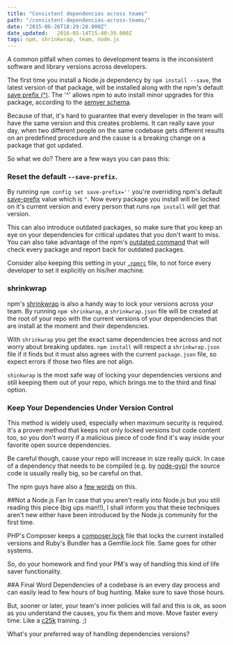 ```yaml
---
title: "Consistent dependencies across teams"
path: "/consistent-dependencies-across-teams/"
date: "2015-06-26T18:29:20.000Z"
date_updated:   2016-05-14T15:40:39.000Z
tags: npm, shrinkwrap, team, node.js
---
```


A common pitfall when comes to development teams is the inconsistent software and library versions across developers.

The first time you install a Node.js dependency by `npm install --save`, the latest version of that package, will be installed along with the npm's default [save prefix (^)](https://docs.npmjs.com/misc/config#save-prefix). The '^' allows npm to auto install minor upgrades for this package, according to the [semver schema](http://semver.org/).

Because of that, it's hard to guarantee that every developer in the team will have the same version and this creates problems. It can really save your day, when two different people on the same codebase gets different results on an predefined procedure and the cause is a breaking change on a package that got updated.

So what we do? There are a few ways you can pass this:

### Reset the default `--save-prefix`.
By running `npm config set save-prefix=''` you're overriding npm's default [save-prefix](https://docs.npmjs.com/misc/config#save-prefix) value which is `^`. Now every package you install will be locked on it's current version and every person that runs `npm install` will get that version.

This can also introduce outdated packages, so make sure that you keep an eye on your dependencies for critical updates that you don't want to miss. You can also take advantage of the npm's [outdated command](https://docs.npmjs.com/cli/outdated) that will check every package and report back for outdated packages.

Consider also keeping this setting in your [`.npmrc`](https://docs.npmjs.com/files/npmrc) file, to not force every developer to set it explicitly on his/her machine.

### shrinkwrap
npm's [shrinkwrap](https://docs.npmjs.com/cli/shrinkwrap) is also a handy way to lock your versions across your team. By running `npm shrinkwrap`, a `shrinkwrap.json` file will be created at the root of your repo with the current versions  of your dependencies that are install at the moment and their dependencies.

With `shrinkwrap` you get the exact same dependencies tree across and not worry about breaking updates. `npm install` will respect a `shrinkwrap.json` file if it finds but it must also agrees with the current `package.json` file, so expect errors if those two files are not align.

`shinkwrap` is the most safe way of locking your dependencies versions and still keeping them out of your repo, which brings me to the third and final option.

### Keep Your Dependencies Under Version Control
This method is widely used, especially when maximum security is required. It's a proven method that keeps not only locked versions but code content too, so you don't worry if a malicious piece of code find it's way inside your favorite open source dependencies.

Be careful though, cause your repo will increase in size really quick. In case of a dependency that needs to be compiled (e.g. by [node-gyp](https://github.com/TooTallNate/node-gyp)) the source code is usually really big, so be careful on that.

The npm guys have also a [few words](https://docs.npmjs.com/cli/shrinkwrap#caveats) on this.

##Not a Node.js Fan
In case that you aren't really into Node.js but you still reading this piece (big ups man!!), I shall inform you that these techniques aren't new either have been introduced by the Node.js community for the first time.

PHP's Composer keeps a [composer.lock](https://getcomposer.org/doc/01-basic-usage.md#composer-lock-the-lock-file) file that locks the current installed versions and Ruby's Bundler has a Gemfile.lock file. Same goes for other systems.

So, do your homework and find your PM's way of handling this kind of life saver functionality.

##A Final Word
Dependencies of a codebase is an every day process and can easily lead to few hours of bug hunting. Make sure to save those hours.

But, sooner or later, your team's inner policies will fail and this is ok, as soon as you understand the causes, you fix them and move. Move faster every time. Like a [c25k](http://www.c25k.com/) training. ;)

What's your preferred way of handling dependencies versions?
